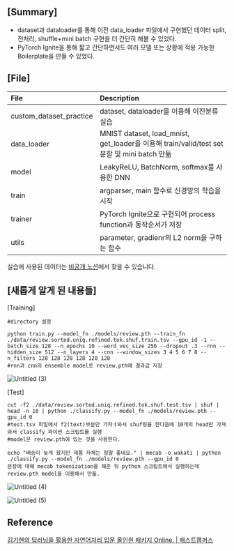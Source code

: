 ## [Summary]

- dataset과 dataloader를 통해 이전 data_loader 파일에서 구현했던 데이터 split, 전처리, shuffle+mini batch 구현을 더 간단히 해볼 수 있었다.
- PyTorch Ignite을 통해 짧고 간단하면서도 여러 모델 또는 상황에 적용 가능한 Boilerplate을 만들 수 있었다.

## [File]

|File|Description|
|:-- |:-- |
| custom_dataset_practice|dataset, dataloader을 이용해 이진분류 실습 |
| data_loader | MNIST dataset, load_mnist, get_loader을 이용해 train/valid/test set 분할 및 mini batch 만듦|
| model| LeakyReLU, BatchNorm, softmax를 사용한 DNN|
| train| argparser, main 함수로 신경망의 학습을 시작|
| trainer| PyTorch Ignite으로 구현되어 process function과 동작순서가 저장|
| utils| parameter, gradienr의 L2 norm을 구하는 함수|

실습에 사용된 데이터는 [비공개 노션](https://www.notion.so/Ch05_Text-classification-07754eb0b79c4db1b5977990c52ef22b)에서 찾을 수 있습니다.

## [새롭게 알게 된 내용들]

[Training]

```
#directory 설정

python train.py --model_fn ./models/review.pth --train_fn ./data/review.sorted.uniq.refined.tok.shuf.train.tsv --gpu_id -1 --batch_size 128 --n_epochs 10 --word_vec_size 256 --dropout .3 --rnn --hidden_size 512 --n_layers 4 --cnn --window_sizes 3 4 5 6 7 8 --n_filters 128 128 128 128 128 128
#rnn과 cnn의 ensemble model로 review.pth에 결과값 저장
```

![Untitled (3)](https://user-images.githubusercontent.com/55529617/108087992-50b27500-70bb-11eb-9c08-805bf3e85788.png)

[Test]

```
cut -f2 ./data/review.sorted.uniq.refined.tok.shuf.test.tsv | shuf | head -n 10 | python ./classify.py --model_fn ./models/review.pth --gpu_id 0
#test.tsv 파일에서 f2(text)부분만 가자ㅕ와서 shuf링을 한다음에 10개의 head만 가져와서 classify 파이썬 스크립트를 실행
#model은 review.pth에 있는 것을 사용한다.

echo "배송이 늦게 왔지만 제품 자체는 정말 좋네요." | mecab -o wakati | python ./classify.py --model_fn ./models/review.pth --gpu_id 0
문장에 대해 mecab tokenization을 해준 뒤 python 스크립트에서 실행하는데 review.pth model을 이용해서 만듦.
```
![Untitled (4)](https://user-images.githubusercontent.com/55529617/108087988-4f814800-70bb-11eb-941a-33d9c79ea3fa.png)

![Untitled (5)](https://user-images.githubusercontent.com/55529617/108087994-514b0b80-70bb-11eb-848e-95d159a90a29.png)

## Reference

[김기현의 딥러닝을 활용한 자연어처리 입문 올인원 패키지 Online. | 패스트캠퍼스](https://www.fastcampus.co.kr/data_online_dpnlp)
